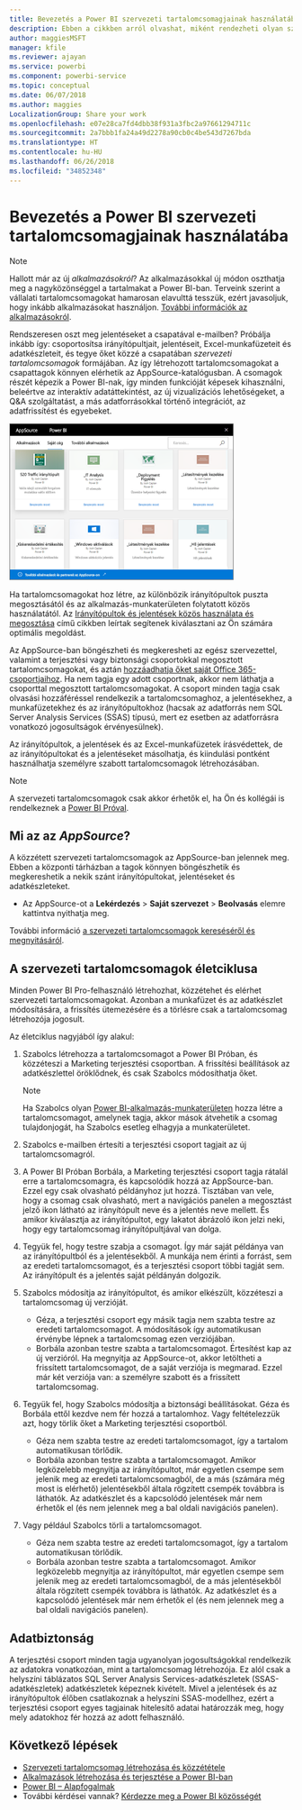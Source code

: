 ```yaml
---
title: Bevezetés a Power BI szervezeti tartalomcsomagjainak használatába
description: Ebben a cikkben arról olvashat, miként rendezheti olyan szervezeti tartalomcsomagokba irányítópultjait, jelentéseit, Excel-munkafüzeteit és adatkészleteit, amelyeket aztán megoszthat munkatársaival.
author: maggiesMSFT
manager: kfile
ms.reviewer: ajayan
ms.service: powerbi
ms.component: powerbi-service
ms.topic: conceptual
ms.date: 06/07/2018
ms.author: maggies
LocalizationGroup: Share your work
ms.openlocfilehash: e07e28ca7fd4dbb38f931a3fbc2a97661294711c
ms.sourcegitcommit: 2a7bbb1fa24a49d2278a90cb0c4be543d7267bda
ms.translationtype: HT
ms.contentlocale: hu-HU
ms.lasthandoff: 06/26/2018
ms.locfileid: "34852348"
---
```

# <a name="intro-to-organizational-content-packs-in-power-bi"></a>Bevezetés a Power BI szervezeti tartalomcsomagjainak használatába
> [!NOTE]
> Hallott már az új *alkalmazásokról*? Az alkalmazásokkal új módon oszthatja meg a nagyközönséggel a tartalmakat a Power BI-ban. Terveink szerint a vállalati tartalomcsomagokat hamarosan elavulttá tesszük, ezért javasoljuk, hogy inkább alkalmazásokat használjon. [További információk az alkalmazásokról](service-install-use-apps.md).
> 
> 

Rendszeresen oszt meg jelentéseket a csapatával e-mailben? Próbálja inkább így: csoportosítsa irányítópultjait, jelentéseit, Excel-munkafüzeteit és adatkészleteit, és tegye őket közzé a csapatában *szervezeti tartalomcsomagok* formájában. Az így létrehozott tartalomcsomagokat a csapattagok könnyen elérhetik az AppSource-katalógusban. A csomagok részét képezik a Power BI-nak, így minden funkcióját képesek kihasználni, beleértve az interaktív adatáttekintést, az új vizualizációs lehetőségeket, a Q&A szolgáltatást, a más adatforrásokkal történő integrációt, az adatfrissítést és egyebeket.

![](media/service-organizational-content-pack-introduction/power-bi-org-content-packs.png)

Ha tartalomcsomagokat hoz létre, az különbözik irányítópultok puszta megosztásától és az alkalmazás-munkaterületen folytatott közös használatától. Az [Irányítópultok és jelentések közös használata és megosztása](service-how-to-collaborate-distribute-dashboards-reports.md) című cikkben leírtak segítenek kiválasztani az Ön számára optimális megoldást. 

Az AppSource-ban böngészheti és megkeresheti az egész szervezettel, valamint a terjesztési vagy biztonsági csoportokkal megosztott tartalomcsomagokat, és aztán [hozzáadhatja őket saját Office 365-csoportjaihoz](https://support.office.com/article/Create-a-group-in-Office-365-7124dc4c-1de9-40d4-b096-e8add19209e9). Ha nem tagja egy adott csoportnak, akkor nem láthatja a csoporttal megosztott tartalomcsomagokat. A csoport minden tagja csak olvasási hozzáféréssel rendelkezik a tartalomcsomaghoz, a jelentésekhez, a munkafüzetekhez és az irányítópultokhoz (hacsak az adatforrás nem SQL Server Analysis Services (SSAS) típusú, mert ez esetben az adatforrásra vonatkozó jogosultságok érvényesülnek).

Az irányítópultok, a jelentések és az Excel-munkafüzetek írásvédettek, de az irányítópultokat és a jelentéseket másolhatja, és kiindulási pontként használhatja személyre szabott tartalomcsomagok létrehozásában.

> [!NOTE]
> A szervezeti tartalomcsomagok csak akkor érhetők el, ha Ön és kollégái is rendelkeznek a [Power BI Próval](service-free-vs-pro.md).
> 
> 

## <a name="what-is-appsource"></a>Mi az az *AppSource*?
A közzétett szervezeti tartalomcsomagok az AppSource-ban jelennek meg.  Ebben a központi tárházban a tagok könnyen böngészhetik és megkereshetik a nekik szánt irányítópultokat, jelentéseket és adatkészleteket.  

* Az AppSource-ot a **Lekérdezés** > **Saját szervezet** > **Beolvasás** elemre kattintva nyithatja meg.

További információ [a szervezeti tartalomcsomagok kereséséről és megnyitásáról](service-organizational-content-pack-find-and-open.md).

## <a name="the-life-cycle-of-an-organizational-content-pack"></a>A szervezeti tartalomcsomagok életciklusa
Minden Power BI Pro-felhasználó létrehozhat, közzétehet és elérhet szervezeti tartalomcsomagokat. Azonban a munkafüzet és az adatkészlet módosítására, a frissítés ütemezésére és a törlésre csak a tartalomcsomag létrehozója jogosult.

Az életciklus nagyjából így alakul:

1. Szabolcs létrehozza a tartalomcsomagot a Power BI Próban, és közzéteszi a Marketing terjesztési csoportban. A frissítési beállítások az adatkészlettel öröklődnek, és csak Szabolcs módosíthatja őket.
   
   > [!NOTE]
   > Ha Szabolcs olyan [Power BI-alkalmazás-munkaterületen](service-create-distribute-apps.md) hozza létre a tartalomcsomagot, amelynek tagja, akkor mások átvehetik a csomag tulajdonjogát, ha Szabolcs esetleg elhagyja a munkaterületet.
   > 
   > 
2. Szabolcs e-mailben értesíti a terjesztési csoport tagjait az új tartalomcsomagról.
3. A Power BI Próban Borbála, a Marketing terjesztési csoport tagja rátalál erre a tartalomcsomagra, és kapcsolódik hozzá az AppSource-ban. Ezzel egy csak olvasható példányhoz jut hozzá.  Tisztában van vele, hogy a csomag csak olvasható, mert a navigációs panelen a megosztást jelző ikon látható az irányítópult neve és a jelentés neve mellett. És amikor kiválasztja az irányítópultot, egy lakatot ábrázoló ikon jelzi neki, hogy egy tartalomcsomag irányítópultjával van dolga. 
4. Tegyük fel, hogy testre szabja a csomagot. Így már saját példánya van az irányítópultból és a jelentésekből. A munkája nem érinti a forrást, sem az eredeti tartalomcsomagot, és a terjesztési csoport többi tagját sem. Az irányítópult és a jelentés saját példányán dolgozik.
5. Szabolcs módosítja az irányítópultot, és amikor elkészült, közzéteszi a tartalomcsomag új verzióját.
   
   * Géza, a terjesztési csoport egy másik tagja nem szabta testre az eredeti tartalomcsomagot. A módosítások így automatikusan érvénybe lépnek a tartalomcsomag ezen verziójában.  
   * Borbála azonban testre szabta a tartalomcsomagot. Értesítést kap az új verzióról.  Ha megnyitja az AppSource-ot, akkor letöltheti a frissített tartalomcsomagot, de a saját verziója is megmarad. Ezzel már két verziója van: a személyre szabott és a frissített tartalomcsomag.
6. Tegyük fel, hogy Szabolcs módosítja a biztonsági beállításokat. Géza és Borbála ettől kezdve nem fér hozzá a tartalomhoz. Vagy feltételezzük azt, hogy törlik őket a Marketing terjesztési csoportból.
   
   * Géza nem szabta testre az eredeti tartalomcsomagot, így a tartalom automatikusan törlődik. 
   * Borbála azonban testre szabta a tartalomcsomagot. Amikor legközelebb megnyitja az irányítópultot, már egyetlen csempe sem jelenik meg az eredeti tartalomcsomagból, de a más (számára még most is elérhető) jelentésekből általa rögzített csempék továbbra is láthatók. Az adatkészlet és a kapcsolódó jelentések már nem érhetők el (és nem jelennek meg a bal oldali navigációs panelen).
7. Vagy például Szabolcs törli a tartalomcsomagot.
   
   * Géza nem szabta testre az eredeti tartalomcsomagot, így a tartalom automatikusan törlődik. 
   * Borbála azonban testre szabta a tartalomcsomagot. Amikor legközelebb megnyitja az irányítópultot, már egyetlen csempe sem jelenik meg az eredeti tartalomcsomagból, de a más jelentésekből általa rögzített csempék továbbra is láthatók. Az adatkészlet és a kapcsolódó jelentések már nem érhetők el (és nem jelennek meg a bal oldali navigációs panelen).

## <a name="data-security"></a>Adatbiztonság
A terjesztési csoport minden tagja ugyanolyan jogosultságokkal rendelkezik az adatokra vonatkozóan, mint a tartalomcsomag létrehozója. Ez alól csak a helyszíni táblázatos SQL Server Analysis Services-adatkészletek (SSAS-adatkészletek) adatkészletek képeznek kivételt. Mivel a jelentések és az irányítópultok élőben csatlakoznak a helyszíni SSAS-modellhez, ezért a terjesztési csoport egyes tagjainak hitelesítő adatai határozzák meg, hogy mely adatokhoz fér hozzá az adott felhasználó.

## <a name="next-steps"></a>Következő lépések
* [Szervezeti tartalomcsomag létrehozása és közzététele](service-organizational-content-pack-create-and-publish.md)
* [Alkalmazások létrehozása és terjesztése a Power BI-ban](service-create-distribute-apps.md) 
* [Power BI – Alapfogalmak](service-basic-concepts.md)
* További kérdései vannak? [Kérdezze meg a Power BI közösségét](http://community.powerbi.com/)

